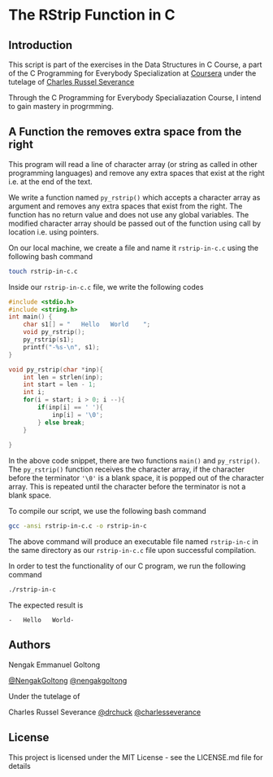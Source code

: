 # The RStrip Function in C

## Introduction
This script is part of the exercises in the Data Structures in C Course, a part of the C Programming for Everybody Specialization at [Coursera](https://www.coursera.org/) under the tutelage of [Charles Russel Severance](http://www.dr-chuck.com/)

Through the C Programming for Everybody Specialiazation Course, I intend to gain mastery in progrmming.

## A Function the removes extra space from the right
This program will read a line of character array (or string as called in other programming languages) and remove any extra spaces that exist at the right i.e. at the end of the text. 

We write a function named `py_rstrip()` which accepts a character array as argument and removes any extra spaces that exist from the right. The function has no return value and does not use any global variables. The modified character array should be passed out of the function using call by location i.e. using pointers.

On our local machine, we create a file and name it `rstrip-in-c.c` using the following bash command
```bash
touch rstrip-in-c.c
```
Inside our `rstrip-in-c.c` file, we write the following codes
```C
#include <stdio.h>
#include <string.h>
int main() {
    char s1[] = "   Hello   World    ";
    void py_rstrip();
    py_rstrip(s1);
    printf("-%s-\n", s1);
}

void py_rstrip(char *inp){
    int len = strlen(inp);
    int start = len - 1;
    int i;
    for(i = start; i > 0; i --){
        if(inp[i] == ' '){
            inp[i] = '\0';
        } else break;
    }
    
}
```

In the above code snippet, there are two functions `main()` and `py_rstrip()`. The `py_rstrip()` function receives the character array, if the character before the terminator `'\0'` is a blank space, it is popped out of the character array. This is repeated until the character before the terminator is not a blank space.

To compile our script, we use the following bash command
```bash
gcc -ansi rstrip-in-c.c -o rstrip-in-c
```
The above command will produce an executable file named `rstrip-in-c` in the same directory as our `rstrip-in-c.c` file upon successful compilation. 

In order to test the functionality of our C program, we run the following command
```bash
./rstrip-in-c
```

The expected result is 
```
-   Hello   World-
```


## Authors
Nengak Emmanuel Goltong 

[@NengakGoltong](https://twitter.com/nengakgoltong) 
[@nengakgoltong](https://www.linkedin.com/in/nengak-goltong-81009b200)

Under the tutelage of 

Charles Russel Severance
[@drchuck](https://twitter.com/drchuck)
[@charlesseverance](https://www.linkedin.com/in/charlesseverance)

## License
This project is licensed under the MIT License - see the LICENSE.md file for details